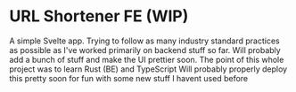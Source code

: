 # URL Shortener FE (WIP)
A simple Svelte app. Trying to follow as many industry standard practices as possible as I've worked primarily on backend stuff so far.
Will probably add a bunch of stuff and make the UI prettier soon.
The point of this whole project was to learn Rust (BE) and TypeScript
Will probably properly deploy this pretty soon for fun with some new stuff I havent used before